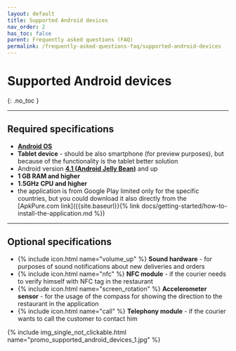 ```yaml
---
layout: default
title: Supported Android devices
nav_order: 2
has_toc: false
parent: Frequently asked questions (FAQ)
permalink: /frequently-asked-questions-faq/supported-android-devices
---
```


# Supported Android devices
{: .no_toc }

---

## Required specifications
- [**Android OS**](https://en.wikipedia.org/wiki/Android_(operating_system))
- **Tablet device** - should be also smartphone (for preview purposes), but because of the functionality is the tablet better solution
- Android version [**4.1 (Android Jelly Bean)**](https://en.wikipedia.org/wiki/Android_version_history) and up 
- **1 GB RAM and higher**
- **1.5GHz CPU and higher**
- the application is from Google Play limited only for the specific countries, but you could download it also directly from the [ApkPure.com link]({{site.baseurl}}{% link docs/getting-started/how-to-install-the-application.md %})

---

## Optional specifications
- {% include icon.html name="volume_up" %} **Sound hardware** - for purposes of sound notifications about new deliveries and orders
- {% include icon.html name="nfc" %} **NFC module** - if the courier needs to verify himself with NFC tag in the restaurant
- {% include icon.html name="screen_rotation" %} **Accelerometer sensor** - for the usage of the compass for showing the direction to the restaurant in the application
- {% include icon.html name="call" %} **Telephony module** - if the courier wants to call the customer to contact him

{% include img_single_not_clickable.html name="promo_supported_android_devices_1.jpg" %}